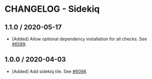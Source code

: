# CHANGELOG - Sidekiq

## 1.1.0 / 2020-05-17

* [Added] Allow optional dependency installation for all checks. See [#6589](https://github.com/DataDog/integrations-core/pull/6589).

## 1.0.0 / 2020-04-03

* [Added] Add sidekiq tile. See [#6098](https://github.com/DataDog/integrations-core/pull/6098).

